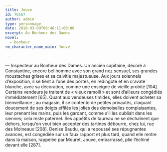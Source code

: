 ```yaml
---
title: Jouve
id: 76567
author: admin
type: personnage
date: 2010-03-09T09:46:11+00:00
excerpt: Au Bonheur des Dames
novel:
  - bonheur
rm_character_name_main: Jouve

---
```

— Inspecteur au Bonheur des Dames. Un ancien capitaine, décoré à Constantine, encore bel homme avec son grand nez sensuel, ses grandes moustaches grises et sa calvitie majestueuse. Aux jours solennels d&rsquo;exposition, il se tient à l&rsquo;une des portes, en redingote et en cravate blanche, avec sa décoration, comme une enseigne de vieille probité [104]. Certains vendeurs je traitent de « vieux ramolli » et sont d&rsquo;ailleurs congédiés immédiatement [65]. Quant aux vendeuses timides, elles doivent acheter sa bienveillance ; au magasin, il se contente de petites privautés, claquant doucement de ses doigts effilés les jolies des demoiselles complaisantes, leur prenant les mains, puis les gardant, comme s&rsquo;il les oubliait dans les siennes; cela reste paternel. Ses appétits de taureau ne se déchaînent que dehors, lorsqu&rsquo;on veut bien accepter des tartines débourre, chez lui, rue des Moineaux [208]. Denise Baudu, qui a repoussé ses répugnantes avances, est congédiée sur un faux rapport et plus tard, quand elle rentre dans la maison, rappelée par Mouret, Jouve, embarrassé, plie l&rsquo;échiné devant elle [287]. 